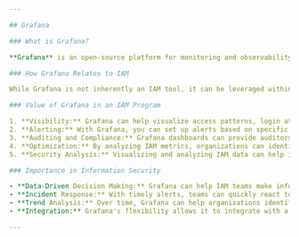 ```yaml
---

## Grafana

### What is Grafana?

**Grafana** is an open-source platform for monitoring and observability. It allows users to query, visualize, alert on, and understand metrics from a variety of data sources, such as databases, logs, and external APIs. Grafana provides a comprehensive set of visualization tools, dashboards, and alerting capabilities.

### How Grafana Relates to IAM

While Grafana is not inherently an IAM tool, it can be leveraged within an IAM program to provide insights, analytics, and monitoring. By integrating Grafana with IAM systems and data sources, organizations can gain valuable insights into user behavior, access patterns, and potential security risks.

### Value of Grafana in an IAM Program

1. **Visibility:** Grafana can help visualize access patterns, login attempts, and user activity, offering insights into how users interact with resources.
2. **Alerting:** With Grafana, you can set up alerts based on specific IAM-related metrics, such as failed login attempts or unusual access patterns, aiding in rapid response to potential threats.
3. **Auditing and Compliance:** Grafana dashboards can provide auditors with clear visuals of access controls, user behavior, and system health.
4. **Optimization:** By analyzing IAM metrics, organizations can identify inefficiencies or bottlenecks in their IAM processes and optimize accordingly.
5. **Security Analysis:** Visualizing and analyzing IAM data can help in detecting patterns that may indicate breaches, misuse, or insider threats.

### Importance in Information Security

- **Data-Driven Decision Making:** Grafana can help IAM teams make informed decisions based on real-time data and trends.
- **Incident Response:** With timely alerts, teams can quickly react to potential security incidents related to user access or behavior.
- **Trend Analysis:** Over time, Grafana can help organizations identify and respond to long-term trends in user behavior and access.
- **Integration:** Grafana's flexibility allows it to integrate with a multitude of data sources, making it adaptable to various IAM solutions and infrastructures.

---
```


